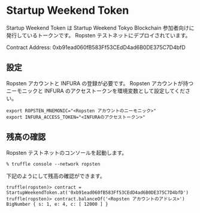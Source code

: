 # Startup Weekend Token

Startup Weekend Token は Startup Weekend Tokyo Blockchain 参加者向けに発行しているトークンです。
Ropsten テストネットにデプロイされています。

Contract Address: 0xb91ead060fB583Ff53CEdD4ad6B0DE375C7D4bfD

## 設定

Ropsten アカウントと INFURA の登録が必要です。
Ropsten アカウントが持つニーモニックと INFURA のアクセストークンを環境変数として設定してください。

```
export ROPSTEN_MNEMONIC="<Ropsten アカウントのニーモニック>"
export INFURA_ACCESS_TOKEN="<INFURAのアクセストークン>"
```

## 残高の確認

Ropsten テストネットのコンソールを起動します。

```
% truffle console --network ropsten
```

下記のようにして残高の確認ができます。

```
truffle(ropsten)> contract = StartupWeekendToken.at('0xb91ead060fB583Ff53CEdD4ad6B0DE375C7D4bfD')
truffle(ropsten)> contract.balanceOf('<Ropsten アカウントのアドレス>')
BigNumber { s: 1, e: 4, c: [ 12000 ] }
```
